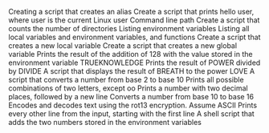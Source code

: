 Creating a script that creates an alias
Create a script that prints hello user, where user is the current Linux user
Command line path
Create a script that counts the number of directories
Listing environment variables
Listing all local variables and environment variables, and functions
Create a script that creates a new local variable
Create a script that creates a new global variable
Prints the result of the addition of 128 with the value stored in the environment variable TRUEKNOWLEDGE
Prints the result of POWER divided by DIVIDE
A script that displays the result of BREATH to the power LOVE
A script that converts a number from base 2 to base 10
Prints all possible combinations of two letters, except oo
Prints a number with two decimal places, followed by a new line
Converts a number from base 10 to base 16
Encodes and decodes text using the rot13 encryption. Assume ASCII
Prints every other line from the input, starting with the first line
A shell script that adds the two numbers stored in the environment variables
